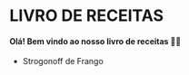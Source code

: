 # LIVRO DE RECEITAS

#### Olá! Bem vindo ao nosso livro de receitas :man_cook:

- Strogonoff de Frango

